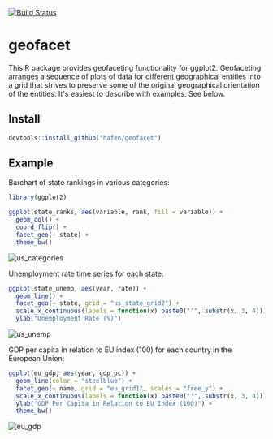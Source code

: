 [![Build Status](https://travis-ci.org/hafen/geofacet.svg?branch=master)](https://travis-ci.org/hafen/geofacet)

# geofacet

This R package provides geofaceting functionality for ggplot2. Geofaceting arranges a sequence of plots of data for different geographical entities into a grid that strives to preserve some of the original geographical orientation of the entities. It's easiest to describe with examples. See below.

## Install

```r
devtools::install_github("hafen/geofacet")
```

## Example

Barchart of state rankings in various categories:

```r
library(ggplot2)

ggplot(state_ranks, aes(variable, rank, fill = variable)) +
  geom_col() +
  coord_flip() +
  facet_geo(~ state) +
  theme_bw()
```

![us_categories](https://cloud.githubusercontent.com/assets/1275592/26282369/611ab89e-3dc5-11e7-86eb-65685cc2948b.png)

Unemployment rate time series for each state:

```r
ggplot(state_unemp, aes(year, rate)) +
  geom_line() +
  facet_geo(~ state, grid = "us_state_grid2") +
  scale_x_continuous(labels = function(x) paste0("'", substr(x, 3, 4))) +
  ylab("Unemployment Rate (%)")
```

![us_unemp](https://cloud.githubusercontent.com/assets/1275592/26282368/6118d06a-3dc5-11e7-96b4-6a511800b6d3.png)

GDP per capita in relation to EU index (100) for each country in the European Union:

```r
ggplot(eu_gdp, aes(year, gdp_pc)) +
  geom_line(color = "steelblue") +
  facet_geo(~ name, grid = "eu_grid1", scales = "free_y") +
  scale_x_continuous(labels = function(x) paste0("'", substr(x, 3, 4))) +
  ylab("GDP Per Capita in Relation to EU Index (100)") +
  theme_bw()
```

![eu_gdp](https://cloud.githubusercontent.com/assets/1275592/26342901/ba4e83a2-3f4e-11e7-9a1f-9cec09e31682.png)
